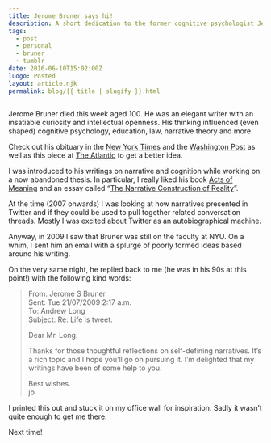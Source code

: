 ```yaml
---
title: Jerome Bruner says hi!
description: A short dedication to the former cognitive psychologist Jerome Bruner.
tags:
  - post
  - personal
  - bruner
  - tumblr
date: 2016-06-10T15:02:00Z
luogo: Posted
layout: article.njk
permalink: blog/{{ title | slugify }}.html
---
```

Jerome Bruner died this week aged 100. He was an elegant writer with an insatiable curiosity and intellectual openness. His thinking influenced (even shaped) cognitive psychology, education, law, narrative theory and more.

Check out his obituary in the <a target="_blank" href="https://t.umblr.com/redirect?z=http%3A%2F%2Fwww.nytimes.com%2F2016%2F06%2F09%2Fscience%2Fjerome-s-bruner-who-shaped-understanding-of-the-young-mind-dies-at-100.html&amp;t=ZGFjNzMxYmFjNWFhNmMzNGE1NDdlNWU1YTc2MTczZTY0MTFkYTM5MCxOZ2pTd0VXaA%3D%3D&amp;b=t%3A8D2vEEs4SpsMxLlNQ4JZIQ&amp;p=https%3A%2F%2Fblog.anaru.nz%2Fpost%2F145689055594%2Fjerome-bruner-said-hi&amp;m=1&amp;ts=1679189714">New York Times</a> and the <a target="_blank" href="https://href.li/?https://www.washingtonpost.com/national/jerome-s-bruner-influential-psychologist-of-perception-dies-at-100/2016/06/07/033e5870-2cc3-11e6-9b37-42985f6a265c_story.html">Washington Post</a> as well as this piece at <a target="_blank" href="https://href.li/?http://www.theatlantic.com/education/archive/2016/06/an-unfinished-quest-in-education/486074/">The Atlantic</a> to get a better idea.

I was introduced to his writings on narrative and cognition while working on a now abandoned thesis. In particular, I really liked his book <a target="_blank" href="https://t.umblr.com/redirect?z=https%3A%2F%2Fwww.amazon.com%2FActs-Meaning-Lectures-Culture-Jerusalem-Harvard%2Fdp%2F0674003616&amp;t=OWYzNmRhNTBkZWI2ZmRiY2RkZWYzNjM2NWY3MDAzZjE4MTE2MzQyYixOZ2pTd0VXaA%3D%3D&amp;b=t%3A8D2vEEs4SpsMxLlNQ4JZIQ&amp;p=https%3A%2F%2Fblog.anaru.nz%2Fpost%2F145689055594%2Fjerome-bruner-said-hi&amp;m=1&amp;ts=1679189714">Acts of Meaning</a> and an essay called “<a target="_blank" href="https://href.li/?http://nil.cs.uno.edu/publications/papers/bruner1991narrative.pdf">The Narrative Construction of Reality</a>”.

At the time (2007 onwards) I was looking at how narratives presented in Twitter and if they could be used to pull together related conversation threads. Mostly I was excited about Twitter as an autobiographical machine.

Anyway, in 2009 I saw that Bruner was still on the faculty at NYU. On a whim, I sent him an email with a splurge of poorly formed ideas based around his writing.

On the very same night, he replied back to me (he was in his 90s at this point!) with the following kind words:

> From: Jerome S Bruner<br>Sent: Tue 21/07/2009 2:17 a.m.<br>To: Andrew Long<br>Subject: Re: Life is tweet.
>
>
> Dear Mr. Long:
>
>
> Thanks for those thoughtful reflections on self-defining narratives. It’s a rich topic and I hope you’ll go on pursuing it. I’m delighted that my writings have been of some help to you.
>
>
> Best wishes. <br> jb

I printed this out and stuck it on my office wall for inspiration. Sadly it wasn’t quite enough to get me there.

Next time!